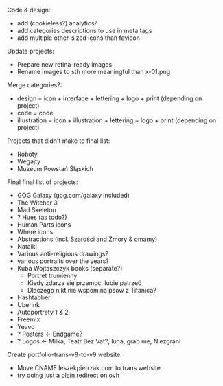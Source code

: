 Code & design:
- add (cookieless?) analytics?
- add categories descriptions to use in meta tags
- add multiple other-sized icons than favicon

Update projects:
- Prepare new retina-ready images
- Rename images to sth more meaningful than x-01.png

Merge categories?:
- design = icon + interface + lettering + logo + print (depending on project)
- code = code
- illustration = icon + illustration + lettering + logo + print (depending on project)

Projects that didn't make to final list:
- Roboty
- Wegajty
- Muzeum Powstań Śląskich

Final final list of projects:
- GOG Galaxy (gog.com/galaxy included)
- The Witcher 3
- Mad Skeleton
- ? Hues (as todo?)
- Human Parts icons
- Where icons
- Abstractions (incl. Szarości and Zmory & omamy)
- Natalki
- Various anti-religious drawings?
- various portraits over the years?
- Kuba Wojtaszczyk books (separate?)
    - Portret trumienny
    - Kiedy zdarza się przemoc, lubię patrzeć
    - Dlaczego nikt nie wspomina psów z Titanica?
- Hashtabber
- Uberink
- Autoportrety 1 & 2
- Freemix
- Yevvo
- ? Posters <- Endgame?
- ? Logos <- Milka, Teatr Bez Vat?, luna, grab me, Niezgrani

Create portfolio-trans-v8-to-v9 website:
- Move CNAME leszekpietrzak.com to trans website
- try doing just a plain redirect on ovh
